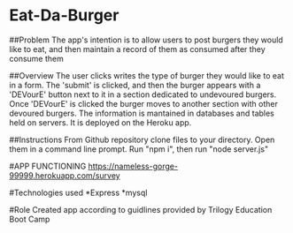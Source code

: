 # Eat-Da-Burger

##Problem
The app's intention is to allow users to post burgers they would like to eat, and then maintain a record of them as consumed after they consume them

##Overview
The user clicks writes the type of burger they would like to eat in a form. The 'submit' is clicked, and then the burger appears with a 'DEVourE' button next to it in a section dedicated to undevoured burgers. Once 'DEVourE' is clicked the burger moves to another section with other devoured burgers. The information is mantained in databases and tables held on servers. It is deployed on the Heroku app.

##Instructions
From Github repository clone files to your directory. Open them in a command line prompt. Run "npm i", then run "node server.js"


#APP FUNCTIONING
https://nameless-gorge-99999.herokuapp.com/survey

#Technologies used
*Express
*mysql

#Role
Created app according to guidlines provided by Trilogy Education Boot Camp